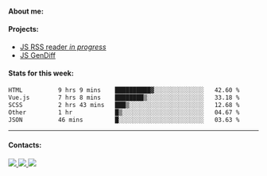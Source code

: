 #### About me:

#### Projects:
- [JS RSS reader *in progress*](https://github.com/GKoil/frontend-project-lvl3)
- [JS GenDiff](https://github.com/GKoil/GenDiff)

#### Stats for this week:
<!--START_SECTION:waka-->

```txt
HTML          9 hrs 9 mins    ██████████▓░░░░░░░░░░░░░░   42.60 %
Vue.js        7 hrs 8 mins    ████████▒░░░░░░░░░░░░░░░░   33.18 %
SCSS          2 hrs 43 mins   ███▒░░░░░░░░░░░░░░░░░░░░░   12.68 %
Other         1 hr            █▒░░░░░░░░░░░░░░░░░░░░░░░   04.67 %
JSON          46 mins         █░░░░░░░░░░░░░░░░░░░░░░░░   03.63 %
```

<!--END_SECTION:waka-->
---
#### Contacts:

<a target='_blank' title='LinkedIn' href="https://www.linkedin.com/in/gkoil/">
  <img src="https://img.shields.io/badge/LinkedIn-0077B5?style=for-the-badge&logo=linkedin&logoColor=white" />
</a>
<a target='_blank' title='Telegram' href="https://t.me/gkoil">
  <img src="https://img.shields.io/badge/Telegram-2CA5E0?style=for-the-badge&logo=telegram&logoColor=white" />
</a>
<a target='_blank' title='Gmail' href="mailto: gk.grigorev@gmail.com">
  <img src="https://img.shields.io/badge/Gmail-D14836?style=for-the-badge&logo=gmail&logoColor=white" />
</a>

